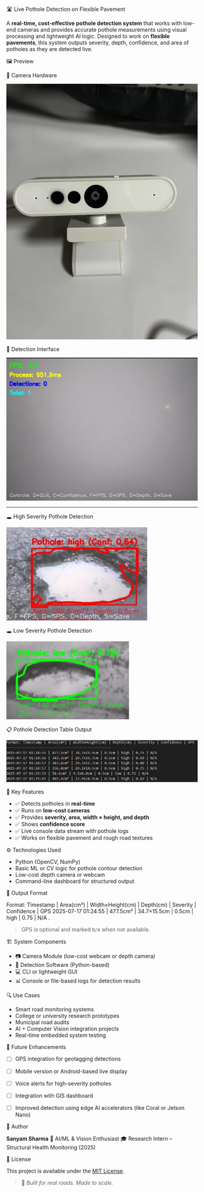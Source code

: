 
🛣️ Live Pothole Detection on Flexible Pavement

A **real-time, cost-effective pothole detection system** that works with low-end cameras and provides accurate pothole measurements using visual processing and lightweight AI logic. Designed to work on **flexible pavements**, this system outputs severity, depth, confidence, and area of potholes as they are detected live.


 🖼️ Preview

🎥 Camera Hardware

![Camera Setup](images/pothole_Camera1.jpeg)

 🧠 Detection Interface

![Live Interface](images/pothole_interface.jpg)

---

 🕳️ High Severity Pothole Detection

![Pothole High](images/pothole_high.jpg)

🕳️ Low Severity Pothole Detection

![Pothole Low](images/pothole_low.jpg)



 📋 Pothole Detection Table Output

![Detection Table](images/pothole_table.jpg)



 🚀 Key Features

- ✅ Detects potholes in **real-time**
- ✅ Runs on **low-cost cameras**
- ✅ Provides **severity, area, width × height, and depth**
- ✅ Shows **confidence score**
- ✅ Live console data stream with pothole logs
- ✅ Works on flexible pavement and rough road textures



 ⚙️ Technologies Used

- Python (OpenCV, NumPy)
- Basic ML or CV logic for pothole contour detection
- Low-cost depth camera or webcam
- Command-line dashboard for structured output


 🧪 Output Format

Format: Timestamp | Area(cm²) | Width×Height(cm) | Depth(cm) | Severity | Confidence | GPS
2025-07-17 01:24:55 | 477.5cm² | 34.7×15.5cm | 0.5cm | high | 0.75 | N/A
.

> GPS is optional and marked `N/A` when not available.


 🏗️ System Components

* 📷 Camera Module (low-cost webcam or depth camera)
* 🧠 Detection Software (Python-based)
* 💻 CLI or lightweight GUI
* 📊 Console or file-based logs for detection results


 🔍 Use Cases

* Smart road monitoring systems
* College or university research prototypes
* Municipal road audits
* AI + Computer Vision integration projects
* Real-time embedded system testing



🧠 Future Enhancements

* [ ] GPS integration for geotagging detections
* [ ] Mobile version or Android-based live display
* [ ] Voice alerts for high-severity potholes
* [ ] Integration with GIS dashboard
* [ ] Improved detection using edge AI accelerators (like Coral or Jetson Nano)



 👤 Author

**Sanyam Sharma**
🧠 AI/ML & Vision Enthusiast
🎓 Research Intern – Structural Health Monitoring (2025)



 📃 License

This project is available under the [MIT License](LICENSE).


> 🚧 *Built for real roads. Made to scale.*


